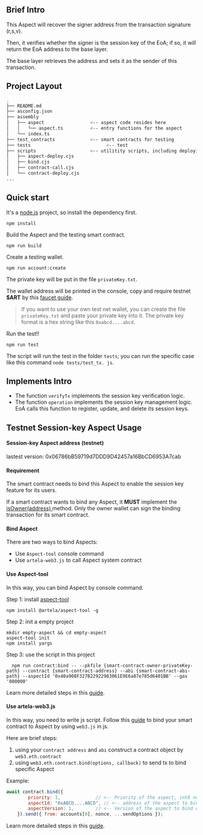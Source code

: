 

## Brief Intro

This Aspect will recover the signer address from the transaction signature (r,s,v).

Then, it verifies whether the signer is the session key of the EoA; if so, it will return the EoA address to the base layer.

The base layer retrieves the address and sets it as the sender of this transaction.



## Project Layout

```bash
.
├── README.md
├── asconfig.json
├── assembly
│   ├── aspect                 <-- aspect code resides here
│   │   └── aspect.ts          <-- entry functions for the aspect
│   └── index.ts
├── test_contracts             <-- smart contracts for testing
├── tests             				 <-- test
├── scripts                    <-- utilitity scripts, including deploying, binding and etc.
│   ├── aspect-deploy.cjs
│   ├── bind.cjs
│   ├── contract-call.cjs
│   └── contract-deploy.cjs
...
```



## Quick start

It's a [node.js](https://nodejs.org/en) project, so install the dependency first.

```shell
npm install
```



Build the Aspect and the testing smart contract.

```shell
npm run build
```



Create a testing wallet.

```shell
npm run account:create
```

The private key will be put in the file `privateKey.txt`.

The wallet address will be printed in the console, copy and require testnet **$ART** by this [faucet guide](https://docs.artela.network/develop/resources/faucet).

> If you want to use your own test net wallet, you can create the file  `privateKey.txt` and paste your private key into it. The private key format is a hex string like this `0xabcd....abcd`.



Run the test!!

```shell
npm run test
```

The script will run the test in the folder `tests`; you can run the specific case like this command `node tests/test_tx. js`.



## Implements Intro

 * The function `verifyTx` implements the session key verification logic.
 * The function `operation` implements the session key management logic. EoA calls this function to register, update, and delete its session keys.



## Testnet Session-key Aspect Usage

#### **Session-key Aspect address (testnet)** 

lastest version: 0x06786bB59719d7DDD9D42457a16BbCD6953A7cab



#### **Requirement**

The smart contract needs to bind this Aspect to enable the session key feature for its users.

If a smart contract wants to bind any Aspect, it **MUST** implement the [isOwner(address) ](https://docs.artela.network/develop/core-concepts/binding#contract-ownership-verification) method. Only the owner wallet can sign the binding transaction for its smart contract.



#### **Bind Aspect**

There are two ways to bind Aspects:

* Use `Aspect-tool` console command
* Use `artela-web3.js` to call Aspect system contract



#### **Use Aspect-tool**

In this way, you can bind Aspect by console command.

Step 1: install [aspect-tool](https://docs.artela.network/develop/reference/aspect-tool/overview)

```shell
npm install @artela/aspect-tool -g
```

Step 2: init a empty project

```shell
mkdir empty-aspect && cd empty-aspect
aspect-tool init
npm install yargs
```

Step 3: use the script in this project

```shell
  npm run contract:bind -- --pkfile {smart-contract-owner-privateKey-path} --contract {smart-contract-address} --abi {smart-contract-abi-path} --aspectId '0x40a908F327B22922983061E9E6a87e785d6401BB' --gas '800000'
```

Learn more detailed steps in this [guide](https://docs.artela.network/develop/reference/aspect-tool/bind-aspect).



#### Use artela-web3.js

In this way, you need to write js script. Follow this [guide](https://docs.artela.network/develop/client/artela-web3.js#web3ethcontractbind) to bind your smart contract to Aspect by using `web3.js` in js.

Here are brief steps:

1. using your `contract address` and `abi` construct a contract object by `web3.eth.contract` 
2. using `web3.eth.contract.bind(options, callback)` to send tx to bind specific Aspect

Example:

```js
await contract.bind({
        priority: 1,             // <-- Priority of the aspect, int8 number, smaller number has higher priority. Aspect with higher priority will be executed first.
        aspectId: "0xABCD....ABCD", // <-- address of the aspect to bind with the contract, eg. 
        aspectVersion: 1,        // <-- Version of the aspect to bind with the contract
    }).send({ from: accounts[0], nonce, ...sendOptions });
```

Learn more detailed steps in this [guide](https://docs.artela.network/develop/client/artela-web3.js#web3ethcontractbind).





























